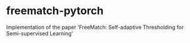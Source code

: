 # freematch-pytorch
Implementation of the paper 'FreeMatch: Self-adaptive Thresholding for Semi-supervised Learning'
